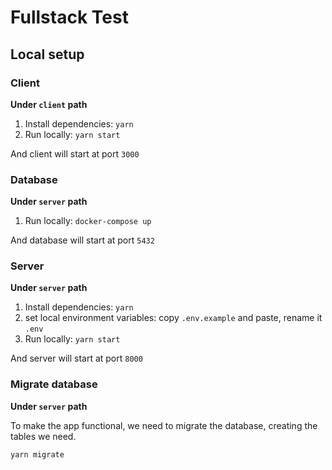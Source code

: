 # Fullstack Test

## Local setup

### Client

**Under `client` path**

1. Install dependencies: `yarn`
2. Run locally: `yarn start`

And client will start at port `3000`

### Database

**Under `server` path**

1. Run locally: `docker-compose up`

And database will start at port `5432`

### Server

**Under `server` path**

1. Install dependencies: `yarn`
2. set local environment variables: copy `.env.example` and paste, rename it `.env`
3. Run locally: `yarn start`

And server will start at port `8000`

### Migrate database

**Under `server` path**

To make the app functional, we need to migrate the database, creating the tables we need.

```
yarn migrate
```